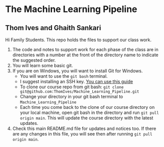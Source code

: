 # The Machine Learning Pipeline
## Thom Ives and Ghaith Sankari

Hi Family Students. This repo holds the files to support our class work.

1. The code and notes to support work for each phase of the class are in directories with a number at the front of the directory name to indicate the suggested order.
2. You will learn some basic git. 
3. If you are on Windows, you will want to install Git for Windows. 
    * You will want to use the ```git bash``` terminal.
    * I suggest installing an SSH key. [You can use this guide](https://docs.github.com/en/github/authenticating-to-github/generating-a-new-ssh-key-and-adding-it-to-the-ssh-agent)
    * To clone our course repo from git bash: ```git clone git@github.com:ThomIves/Machine_Learning_Pipeline.git```
    * Change your directory in your git bash terminal to ```Machine_Learning_Pipeline```
    * Each time you come back to the clone of our course directory on your local machine, open git bash in the directory and run ```git pull origin main```. This will update the course directory with the latest updates.
4. Check this main README.md file for updates and notices too. If there are any changes in this file, you will see then after running ```git pull origin main```.
